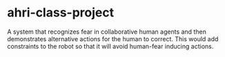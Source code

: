 # ahri-class-project
A system that recognizes fear in collaborative human agents and then demonstrates alternative actions for the human to correct. This would add constraints to the robot so that it will avoid human-fear inducing actions.
